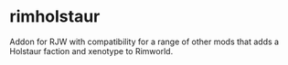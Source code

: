 # rimholstaur
Addon for RJW with compatibility for a range of other mods that adds a Holstaur faction and xenotype to Rimworld.
